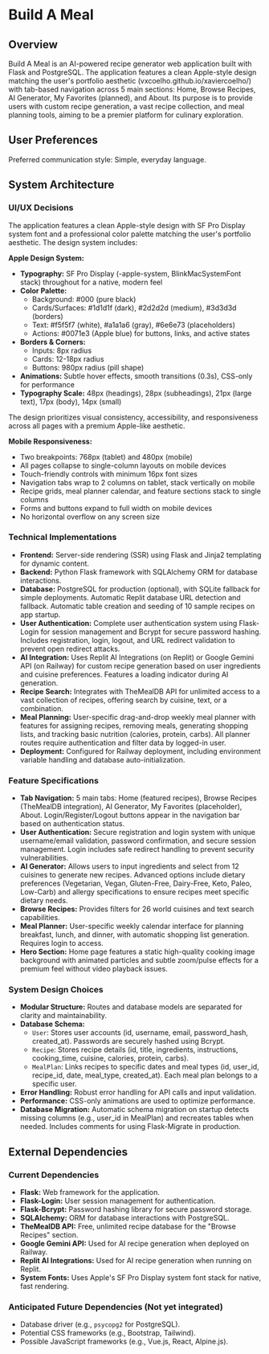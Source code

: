 # Build A Meal

## Overview
Build A Meal is an AI-powered recipe generator web application built with Flask and PostgreSQL. The application features a clean Apple-style design matching the user's portfolio aesthetic (vxcoelho.github.io/xaviercoelho/) with tab-based navigation across 5 main sections: Home, Browse Recipes, AI Generator, My Favorites (planned), and About. Its purpose is to provide users with custom recipe generation, a vast recipe collection, and meal planning tools, aiming to be a premier platform for culinary exploration.

## User Preferences
Preferred communication style: Simple, everyday language.

## System Architecture

### UI/UX Decisions
The application features a clean Apple-style design with SF Pro Display system font and a professional color palette matching the user's portfolio aesthetic. The design system includes:

**Apple Design System:**
- **Typography:** SF Pro Display (-apple-system, BlinkMacSystemFont stack) throughout for a native, modern feel
- **Color Palette:**
  - Background: #000 (pure black)
  - Cards/Surfaces: #1d1d1f (dark), #2d2d2d (medium), #3d3d3d (borders)
  - Text: #f5f5f7 (white), #a1a1a6 (gray), #6e6e73 (placeholders)
  - Actions: #0071e3 (Apple blue) for buttons, links, and active states
- **Borders & Corners:** 
  - Inputs: 8px radius
  - Cards: 12-18px radius
  - Buttons: 980px radius (pill shape)
- **Animations:** Subtle hover effects, smooth transitions (0.3s), CSS-only for performance
- **Typography Scale:** 48px (headings), 28px (subheadings), 21px (large text), 17px (body), 14px (small)

The design prioritizes visual consistency, accessibility, and responsiveness across all pages with a premium Apple-like aesthetic.

**Mobile Responsiveness:**
- Two breakpoints: 768px (tablet) and 480px (mobile)
- All pages collapse to single-column layouts on mobile devices
- Touch-friendly controls with minimum 16px font sizes
- Navigation tabs wrap to 2 columns on tablet, stack vertically on mobile
- Recipe grids, meal planner calendar, and feature sections stack to single columns
- Forms and buttons expand to full width on mobile devices
- No horizontal overflow on any screen size

### Technical Implementations
- **Frontend:** Server-side rendering (SSR) using Flask and Jinja2 templating for dynamic content.
- **Backend:** Python Flask framework with SQLAlchemy ORM for database interactions.
- **Database:** PostgreSQL for production (optional), with SQLite fallback for simple deployments. Automatic Replit database URL detection and fallback. Automatic table creation and seeding of 10 sample recipes on app startup.
- **User Authentication:** Complete user authentication system using Flask-Login for session management and Bcrypt for secure password hashing. Includes registration, login, logout, and URL redirect validation to prevent open redirect attacks.
- **AI Integration:** Uses Replit AI Integrations (on Replit) or Google Gemini API (on Railway) for custom recipe generation based on user ingredients and cuisine preferences. Features a loading indicator during AI generation.
- **Recipe Search:** Integrates with TheMealDB API for unlimited access to a vast collection of recipes, offering search by cuisine, text, or a combination.
- **Meal Planning:** User-specific drag-and-drop weekly meal planner with features for assigning recipes, removing meals, generating shopping lists, and tracking basic nutrition (calories, protein, carbs). All planner routes require authentication and filter data by logged-in user.
- **Deployment:** Configured for Railway deployment, including environment variable handling and database auto-initialization.

### Feature Specifications
- **Tab Navigation:** 5 main tabs: Home (featured recipes), Browse Recipes (TheMealDB integration), AI Generator, My Favorites (placeholder), About. Login/Register/Logout buttons appear in the navigation bar based on authentication status.
- **User Authentication:** Secure registration and login system with unique username/email validation, password confirmation, and secure session management. Login includes safe redirect handling to prevent security vulnerabilities.
- **AI Generator:** Allows users to input ingredients and select from 12 cuisines to generate new recipes. Advanced options include dietary preferences (Vegetarian, Vegan, Gluten-Free, Dairy-Free, Keto, Paleo, Low-Carb) and allergy specifications to ensure recipes meet specific dietary needs.
- **Browse Recipes:** Provides filters for 26 world cuisines and text search capabilities.
- **Meal Planner:** User-specific weekly calendar interface for planning breakfast, lunch, and dinner, with automatic shopping list generation. Requires login to access.
- **Hero Section:** Home page features a static high-quality cooking image background with animated particles and subtle zoom/pulse effects for a premium feel without video playback issues.

### System Design Choices
- **Modular Structure:** Routes and database models are separated for clarity and maintainability.
- **Database Schema:**
    - `User`: Stores user accounts (id, username, email, password_hash, created_at). Passwords are securely hashed using Bcrypt.
    - `Recipe`: Stores recipe details (id, title, ingredients, instructions, cooking_time, cuisine, calories, protein, carbs).
    - `MealPlan`: Links recipes to specific dates and meal types (id, user_id, recipe_id, date, meal_type, created_at). Each meal plan belongs to a specific user.
- **Error Handling:** Robust error handling for API calls and input validation.
- **Performance:** CSS-only animations are used to optimize performance.
- **Database Migration:** Automatic schema migration on startup detects missing columns (e.g., user_id in MealPlan) and recreates tables when needed. Includes comments for using Flask-Migrate in production.

## External Dependencies

### Current Dependencies
- **Flask:** Web framework for the application.
- **Flask-Login:** User session management for authentication.
- **Flask-Bcrypt:** Password hashing library for secure password storage.
- **SQLAlchemy:** ORM for database interactions with PostgreSQL.
- **TheMealDB API:** Free, unlimited recipe database for the "Browse Recipes" section.
- **Google Gemini API:** Used for AI recipe generation when deployed on Railway.
- **Replit AI Integrations:** Used for AI recipe generation when running on Replit.
- **System Fonts:** Uses Apple's SF Pro Display system font stack for native, fast rendering.

### Anticipated Future Dependencies (Not yet integrated)
- Database driver (e.g., `psycopg2` for PostgreSQL).
- Potential CSS frameworks (e.g., Bootstrap, Tailwind).
- Possible JavaScript frameworks (e.g., Vue.js, React, Alpine.js).